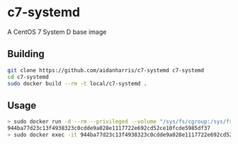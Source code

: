 # c7-systemd

A CentOS 7 System D base image

## Building

```bash
git clone https://github.com/aidanharris/c7-systemd c7-systemd
cd c7-systemd
sudo docker build --rm -t local/c7-systemd .
```

## Usage

```bash
> sudo docker run -d --rm --privileged --volume "/sys/fs/cgroup:/sys/fs/cgroup:ro" --volume /var/run/dbus/system_bus_socket:/var/run/dbus/system_bus_socket local/c7-systemd
944ba77d23c13f4938323c0cdde9a028e1117722e692cd52ce10fcde5985df37
> sudo docker exec -it 944ba77d23c13f4938323c0cdde9a028e1117722e692cd52ce10fcde5985df37 bash
```
